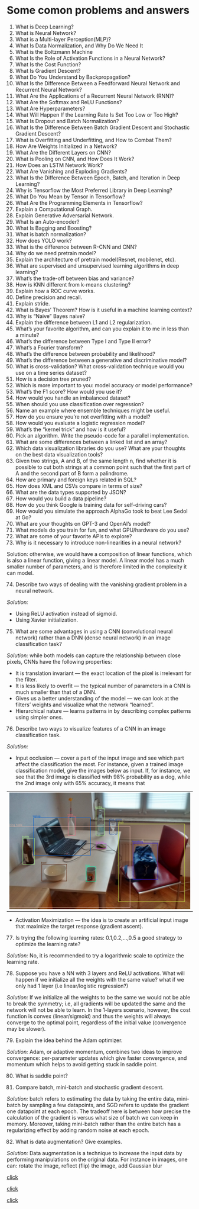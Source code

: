 Some comon problems and answers
=================================

1. What is Deep Learning?
2. What is Neural Network?
3. What is a Multi-layer Perception(MLP)?
4. What Is Data Normalization, and Why Do We Need It
5. What is the Boltzmann Machine
6. What Is the Role of Activation Functions in a Neural Network?
7. What Is the Cost Function?
8. What Is Gradient Descent?
9. What Do You Understand by Backpropagation?
10. What Is the Difference Between a Feedforward Neural Network and Recurrent Neural Network?
11. What Are the Applications of a Recurrent Neural Network (RNN)?
12. What Are the Softmax and ReLU Functions?
13. What Are Hyperparameters?
14. What Will Happen If the Learning Rate Is Set Too Low or Too High?
15. What Is Dropout and Batch Normalization?
16. What Is the Difference Between Batch Gradient Descent and Stochastic Gradient Descent?
17. What is Overfitting and Underfitting, and How to Combat Them?
18. How Are Weights Initialized in a Network?
19. What Are the Different Layers on CNN?
20. What is Pooling on CNN, and How Does It Work?
21. How Does an LSTM Network Work?
22. What Are Vanishing and Exploding Gradients?
23. What Is the Difference Between Epoch, Batch, and Iteration in Deep Learning?
24. Why is Tensorflow the Most Preferred Library in Deep Learning?
25. What Do You Mean by Tensor in Tensorflow?
26. What Are the Programming Elements in Tensorflow?
27. Explain a Computational Graph.
28. Explain Generative Adversarial Network.
29. What Is an Auto-encoder?
30. What Is Bagging and Boosting?
31. What is batch normalization?
32. How does YOLO work?
33. What is the difference between R-CNN and CNN?
34. Why do we need pretrain model?
35. Explain the architecture of pretrain model(Resnet, mobilenet, etc).
36. What are supervised and unsupervised learning algorithms in deep learning?
37. What’s the trade-off between bias and variance?
38. How is KNN different from k-means clustering?
39. Explain how a ROC curve works.
40. Define precision and recall.
41. Explain stride.
42. What is Bayes’ Theorem? How is it useful in a machine learning context?
43. Why is “Naive” Bayes naive?
44. Explain the difference between L1 and L2 regularization.
45. What’s your favorite algorithm, and can you explain it to me in less than a minute?
46. What’s the difference between Type I and Type II error?
47. What’s a Fourier transform?
48. What’s the difference between probability and likelihood?
49. What’s the difference between a generative and discriminative model?
50. What is cross-validation? What cross-validation technique would you use on a time series dataset?
51. How is a decision tree pruned?
52. Which is more important to you: model accuracy or model performance?
53. What’s the F1 score? How would you use it?
54. How would you handle an imbalanced dataset?
55. When should you use classification over regression?
56. Name an example where ensemble techniques might be useful.
57. How do you ensure you’re not overfitting with a model?
58. How would you evaluate a logistic regression model?
59. What’s the “kernel trick” and how is it useful?
60. Pick an algorithm. Write the pseudo-code for a parallel implementation.
61. What are some differences between a linked list and an array?
62. Which data visualization libraries do you use? What are your thoughts on the best data visualization tools?
63. Given two strings, A and B, of the same length n, find whether it is possible to cut both strings at a common point such that the first part of A and the second part  of B form a palindrome.
64. How are primary and foreign keys related in SQL?
65. How does XML and CSVs compare in terms of size?
66. What are the data types supported by JSON? 
67. How would you build a data pipeline?
68. How do you think Google is training data for self-driving cars?
69. How would you simulate the approach AlphaGo took to beat Lee Sedol at Go?
70. What are your thoughts on GPT-3 and OpenAI’s model?
71. What models do you train for fun, and what GPU/hardware do you use?
72. What are some of your favorite APIs to explore? 
73. Why is it necessary to introduce non-linearities in a neural network?

Solution: otherwise, we would have a composition of linear functions, which is also a linear function, giving a linear model. A linear model has a much smaller number of parameters, and is therefore limited in the complexity it can model.

74. Describe two ways of dealing with the vanishing gradient problem in a neural network.

*Solution:*

* Using ReLU activation instead of sigmoid.
* Using Xavier initialization.

75. What are some advantages in using a CNN (convolutional neural network) rather than a DNN (dense neural network) in an image classification task?

*Solution:* while both models can capture the relationship between close pixels, CNNs have the following properties:

* It is translation invariant — the exact location of the pixel is irrelevant for the filter.
* It is less likely to overfit — the typical number of parameters in a CNN is much smaller than that of a DNN.
* Gives us a better understanding of the model — we can look at the filters’ weights and visualize what the network “learned”.
* Hierarchical nature — learns patterns in by describing complex patterns using simpler ones.

76. Describe two ways to visualize features of a CNN in an image classification task.

*Solution:*

* Input occlusion — cover a part of the input image and see which part affect the classification the most. For instance, given a trained image classification model, give the images below as input. If, for instance, we see that the 3rd image is classified with 98% probability as a dog, while the 2nd image only with 65% accuracy, it means that

<table border="0">
   <tr>
      <td>
      <img src="./src/img/ob1.jpg" width="100%" />
      </td>
   </tr>
   </table>


* Activation Maximization — the idea is to create an artificial input image that maximize the target response (gradient ascent).

77. Is trying the following learning rates: 0.1,0.2,…,0.5 a good strategy to optimize the learning rate?

*Solution:* No, it is recommended to try a logarithmic scale to optimize the learning rate.

78. Suppose you have a NN with 3 layers and ReLU activations. What will happen if we initialize all the weights with the same value? what if we only had 1 layer (i.e linear/logistic regression?)

*Solution:* If we initialize all the weights to be the same we would not be able to break the symmetry; i.e, all gradients will be updated the same and the network will not be able to learn. In the 1-layers scenario, however, the cost function is convex (linear/sigmoid) and thus the weights will always converge to the optimal point, regardless of the initial value (convergence may be slower).

79. Explain the idea behind the Adam optimizer.

*Solution:* Adam, or adaptive momentum, combines two ideas to improve convergence: per-parameter updates which give faster convergence, and momentum which helps to avoid getting stuck in saddle point.

80. What is saddle point?


81. Compare batch, mini-batch and stochastic gradient descent.

*Solution:* batch refers to estimating the data by taking the entire data, mini-batch by sampling a few datapoints, and SGD refers to update the gradient one datapoint at each epoch. The tradeoff here is between how precise the calculation of the gradient is versus what size of batch we can keep in memory. Moreover, taking mini-batch rather than the entire batch has a regularizing effect by adding random noise at each epoch.

82. What is data augmentation? Give examples.

*Solution:* Data augmentation is a technique to increase the input data by performing manipulations on the original data. For instance in images, one can: rotate the image, reflect (flip) the image, add Gaussian blur






[click](https://www.simplilearn.com/tutorials/deep-learning-tutorial/deep-learning-interview-questions)

[click](https://www.springboard.com/blog/machine-learning-interview-questions/)

[click](https://towardsdatascience.com/50-deep-learning-interview-questions-part-1-2-8bbc8a00ec61)
